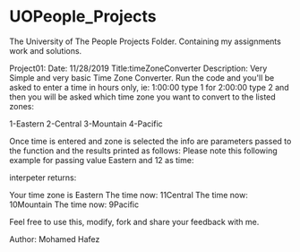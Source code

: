 # UOPeople_Projects
The University of The People Projects Folder. Containing my assignments work and solutions.

Project01: Date: 11/28/2019
Title:timeZoneConverter
Description:
Very Simple and very basic Time Zone Converter. Run the code and you'll be asked to enter a time in hours only, ie: 1:00:00 type 1 for 2:00:00 type 2 and then you will be asked which time zone you want to convert to the listed zones:

1-Eastern
2-Central
3-Mountain
4-Pacific

Once time is entered and zone is selected the info are parameters passed to the function and the results printed as follows:
Please note this following example for passing value Eastern and 12 as time:

interpeter returns:

Your time zone is Eastern
The time now: 11Central
The time now: 10Mountain
The time now: 9Pacific

Feel free to use this, modify, fork and share your feedback with me.

Author: Mohamed Hafez

